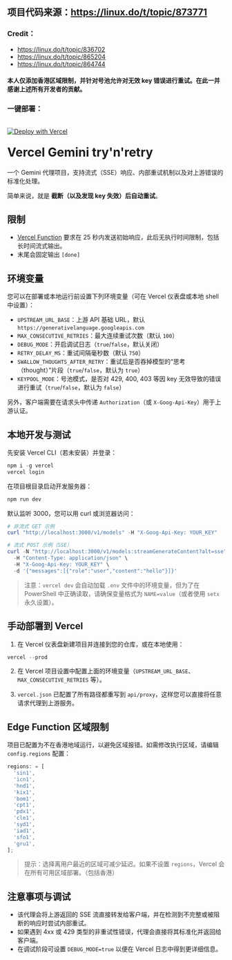 ## 项目代码来源：https://linux.do/t/topic/873771

### Credit：

- https://linux.do/t/topic/836702
- https://linux.do/t/topic/865204
- https://linux.do/t/topic/864744

#### 本人仅添加香港区域限制，并针对号池允许对无效 key 错误进行重试。在此一并感谢上述所有开发者的贡献。

### 一键部署：
<a href="https://vercel.com/new/clone?repository-url=https%3A%2F%2Fgithub.com%2Fsxjeru%2Fvercel-gemini-retry&env=UPSTREAM_URL_BASE,MAX_CONSECUTIVE_RETRIES,DEBUG_MODE,RETRY_DELAY_MS,SWALLOW_THOUGHTS_AFTER_RETRY,KEYPOOL_MODE&envDescription=%E7%95%99%E7%A9%BA%E5%8D%B3%E4%BD%BF%E7%94%A8%E9%BB%98%E8%AE%A4%E5%80%BC%E3%80%82%E5%A6%82%E9%9C%80%E8%87%AA%E5%AE%9A%E4%B9%89%EF%BC%8C%E8%AF%B7%E5%8F%82%E8%80%83%20README%20%E6%96%87%E6%A1%A3%EF%BC%9A&envLink=https%3A%2F%2Fgithub.com%2Fsxjeru%2Fvercel-gemini-retry%2Fblob%2Fmain%2FREADME.md&project-name=vercel-gemini-retry&repository-name=vercel-gemini-retry" target="_blank" rel="noopener noreferrer"><img src="https://vercel.com/button" alt="Deploy with Vercel" style="position: relative; top: 16px;"></a>

# Vercel Gemini try'n'retry

一个 Gemini 代理项目，支持流式（SSE）响应、内部重试机制以及对上游错误的标准化处理。

简单来说，就是 **截断（以及发现 key 失效）后自动重试**。

## 限制
- [Vercel Function](https://vercel.com/docs/functions/runtimes/edge) 要求在 25 秒内发送初始响应，此后无执行时间限制，包括长时间流式输出。
- 末尾会固定输出 `[done]`

## 环境变量
您可以在部署或本地运行前设置下列环境变量（可在 Vercel 仪表盘或本地 shell 中设置）：

- `UPSTREAM_URL_BASE`：上游 API 基础 URL，默认 `https://generativelanguage.googleapis.com`
- `MAX_CONSECUTIVE_RETRIES`：最大连续重试次数（默认 `100`）
- `DEBUG_MODE`：开启调试日志（`true`/`false`，默认关闭）
- `RETRY_DELAY_MS`：重试间隔毫秒数（默认 `750`）
- `SWALLOW_THOUGHTS_AFTER_RETRY`：重试后是否吞掉模型的“思考（thought）”片段（`true`/`false`，默认为 `true`）
- `KEYPOOL_MODE`：号池模式，是否对 429, 400, 403 等因 key 无效导致的错误进行重试（`true`/`false`，默认为 `false`）

另外，客户端需要在请求头中传递 `Authorization`（或 `X-Goog-Api-Key`）用于上游认证。

## 本地开发与测试
先安装 Vercel CLI（若未安装）并登录：

```powershell
npm i -g vercel
vercel login
```

在项目根目录启动开发服务器：

```powershell
npm run dev
```

默认监听 3000，您可以用 curl 或浏览器访问：

```powershell
# 非流式 GET 示例
curl "http://localhost:3000/v1/models" -H "X-Goog-Api-Key: YOUR_KEY"

# 流式 POST 示例（SSE）
curl -N "http://localhost:3000/v1/models:streamGenerateContent?alt=sse" \
  -H "Content-Type: application/json" \
  -H "X-Goog-Api-Key: YOUR_KEY" \
  -d '{"messages":[{"role":"user","content":"hello"}]}'
```

> 注意：`vercel dev` 会自动加载 `.env` 文件中的环境变量，但为了在 PowerShell 中正确读取，请确保变量格式为 `NAME=value`（或者使用 `setx` 永久设置）。

## 手动部署到 Vercel
1. 在 Vercel 仪表盘新建项目并连接到您的仓库，或在本地使用：

```powershell
vercel --prod
```

2. 在 Vercel 项目设置中配置上面的环境变量（`UPSTREAM_URL_BASE`、`MAX_CONSECUTIVE_RETRIES` 等）。

3. `vercel.json` 已配置了所有路径都重写到 `api/proxy`，这样您可以直接将任意请求代理到上游服务。

## Edge Function 区域限制
项目已配置为不在香港地域运行，以避免区域报错。如需修改执行区域，请编辑 `config.regions` 配置：

```js
regions: = [
  'sin1',
  'icn1',
  'hnd1',
  'kix1',
  'bom1',
  'cpt1',
  'pdx1',
  'cle1',
  'syd1',
  'iad1',
  'sfo1',
  'gru1',
];
```

> 提示：选择离用户最近的区域可减少延迟。如果不设置 `regions`，Vercel 会在所有可用区域部署。（包括香港）

## 注意事项与调试
- 该代理会将上游返回的 SSE 流直接转发给客户端，并在检测到不完整或被阻断的响应时尝试内部重试。
- 如果遇到 4xx 或 429 类型的非重试性错误，代理会直接将其标准化并返回给客户端。
- 在调试阶段可设置 `DEBUG_MODE=true` 以便在 Vercel 日志中得到更详细信息。

